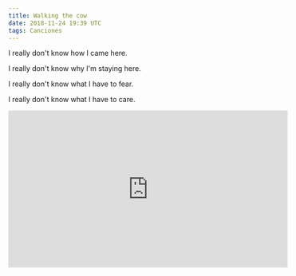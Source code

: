 ```yaml
---
title: Walking the cow
date: 2018-11-24 19:39 UTC
tags: Canciones
---
```


I really don't know how I came here.

I really don't know why I'm staying here.

I really don't know what I have to fear.

I really don't know what I have to care.

<iframe width="560" height="315" src="https://www.youtube.com/embed/iul0yWUJ5X4?controls=0" frameborder="0" allow="accelerometer; autoplay; encrypted-media; gyroscope; picture-in-picture" allowfullscreen></iframe>
